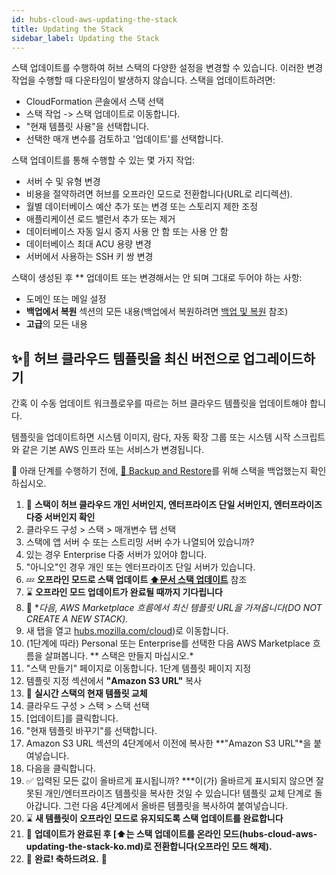 ```yaml
---
id: hubs-cloud-aws-updating-the-stack
title: Updating the Stack
sidebar_label: Updating the Stack
---
```


스택 업데이트를 수행하여 허브 스택의 다양한 설정을 변경할 수 있습니다. 이러한 변경 작업을 수행할 때 다운타임이 발생하지 않습니다. 스택을 업데이트하려면:

- CloudFormation 콘솔에서 스택 선택
- 스택 작업 -> 스택 업데이트로 이동합니다.
- "현재 템플릿 사용"을 선택합니다.
- 선택한 매개 변수를 검토하고 '업데이트'를 선택합니다.

스택 업데이트를 통해 수행할 수 있는 몇 가지 작업:

- 서버 수 및 유형 변경
- 비용을 절약하려면 허브를 오프라인 모드로 전환합니다(URL로 리디렉션).
- 월별 데이터베이스 예산 추가 또는 변경 또는 스토리지 제한 조정
- 애플리케이션 로드 밸런서 추가 또는 제거
- 데이터베이스 자동 일시 중지 사용 안 함 또는 사용 안 함
- 데이터베이스 최대 ACU 용량 변경
- 서버에서 사용하는 SSH 키 쌍 변경

스택이 생성된 후 ** 업데이트 또는 변경해서는 안 되며 그대로 두어야 하는 사항:

- 도메인 또는 메일 설정
- **백업에서 복원** 섹션의 모든 내용(백업에서 복원하려면 [백업 및 복원](hubs-cloud-aws-backup-and-restore-ko.md) 참조)
- **고급**의 모든 내용

## ✨📝 허브 클라우드 템플릿을 최신 버전으로 업그레이드하기

간혹 이 수동 업데이트 워크플로우를 따르는 허브 클라우드 템플릿을 업데이트해야 합니다.

템플릿을 업데이트하면 시스템 이미지, 람다, 자동 확장 그룹 또는 시스템 시작 스크립트와 같은 기본 AWS 인프라 또는 서비스가 변경됩니다.

💾 아래 단계를 수행하기 전에, [💾 Backup and Restore](hubs-cloud-aws-backup-and-restore-ko.md)를 위해 스택을 백업했는지 확인하십시오.

1. 🔎 **스택이 허브 클라우드 개인 서버인지, 엔터프라이즈 단일 서버인지, 엔터프라이즈 다중 서버인지 확인**
1. 클라우드 구성 > 스택 > 매개변수 탭 선택
1. 스택에 앱 서버 수 또는 스트리밍 서버 수가 나열되어 있습니까?
1. 있는 경우 Enterprise 다중 서버가 있어야 합니다.
1. "아니오"인 경우 개인 또는 엔터프라이즈 단일 서버가 있습니다.
1. 💤 **오프라인 모드로 스택 업데이트 [⬆문서 스택 업데이트](hubs-cloud-aws-updating-the-stack-ko.md)** 참조
1. ⌛ **오프라인 모드 업데이트가 완료될 때까지 기다립니다**
1. 📎 **다음, AWS Marketplace 흐름에서 최신 템플릿 URL을 가져옵니다(_DO NOT CREATE A NEW STACK_).*
1. 새 탭을 열고 [hubs.mozilla.com/cloud](https://hubs.mozilla.com/cloud))로 이동합니다.
1. (1단계에 따라) Personal 또는 Enterprise를 선택한 다음 AWS Marketplace 흐름을 살펴봅니다. ** 스택은 만들지 마십시오.*
1. "스택 만들기" 페이지로 이동합니다. 1단계 템플릿 페이지 지정
1. 템플릿 지정 섹션에서 **"Amazon S3 URL"** 복사
1. 📝 **실시간 스택의 현재 템플릿 교체**
1. 클라우드 구성 > 스택 > 스택 선택
1. [업데이트]를 클릭합니다.
1. "현재 템플릿 바꾸기"를 선택합니다.
1. Amazon S3 URL 섹션의 4단계에서 이전에 복사한 **"Amazon S3 URL"*을 붙여넣습니다.
1. 다음을 클릭합니다.
1. ✅ 입력된 모든 값이 올바르게 표시됩니까? ***이(가) 올바르게 표시되지 않으면 잘못된 개인/엔터프라이즈 템플릿을 복사한 것일 수 있습니다! 템플릿 교체 단계로 돌아갑니다. 그런 다음 4단계에서 올바른 템플릿을 복사하여 붙여넣습니다.
1. ⌛ **새 템플릿이 오프라인 모드로 유지되도록 스택 업데이트를 완료합니다**
1. 🌅 **업데이트가 완료된 후 [⬆는 스택 업데이트를 온라인 모드(hubs-cloud-aws-updating-the-stack-ko.md)로 전환합니다(오프라인 모드 해제).**
1. 🎉 **완료! 축하드려요.** 🎉
